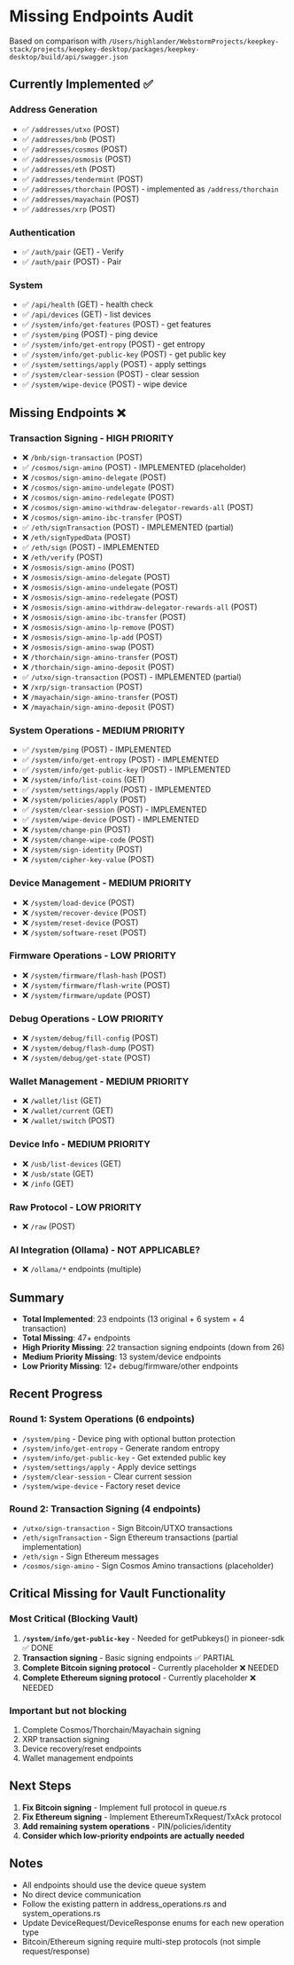 # Missing Endpoints Audit

Based on comparison with `/Users/highlander/WebstormProjects/keepkey-stack/projects/keepkey-desktop/packages/keepkey-desktop/build/api/swagger.json`

## Currently Implemented ✅

### Address Generation
- ✅ `/addresses/utxo` (POST)
- ✅ `/addresses/bnb` (POST)
- ✅ `/addresses/cosmos` (POST)
- ✅ `/addresses/osmosis` (POST)
- ✅ `/addresses/eth` (POST)
- ✅ `/addresses/tendermint` (POST)
- ✅ `/addresses/thorchain` (POST) - implemented as `/address/thorchain`
- ✅ `/addresses/mayachain` (POST)
- ✅ `/addresses/xrp` (POST)

### Authentication
- ✅ `/auth/pair` (GET) - Verify
- ✅ `/auth/pair` (POST) - Pair

### System
- ✅ `/api/health` (GET) - health check
- ✅ `/api/devices` (GET) - list devices
- ✅ `/system/info/get-features` (POST) - get features
- ✅ `/system/ping` (POST) - ping device
- ✅ `/system/info/get-entropy` (POST) - get entropy
- ✅ `/system/info/get-public-key` (POST) - get public key
- ✅ `/system/settings/apply` (POST) - apply settings
- ✅ `/system/clear-session` (POST) - clear session
- ✅ `/system/wipe-device` (POST) - wipe device

## Missing Endpoints ❌

### Transaction Signing - HIGH PRIORITY
- ❌ `/bnb/sign-transaction` (POST)
- ✅ `/cosmos/sign-amino` (POST) - IMPLEMENTED (placeholder)
- ❌ `/cosmos/sign-amino-delegate` (POST)
- ❌ `/cosmos/sign-amino-undelegate` (POST)
- ❌ `/cosmos/sign-amino-redelegate` (POST)
- ❌ `/cosmos/sign-amino-withdraw-delegator-rewards-all` (POST)
- ❌ `/cosmos/sign-amino-ibc-transfer` (POST)
- ✅ `/eth/signTransaction` (POST) - IMPLEMENTED (partial)
- ❌ `/eth/signTypedData` (POST)
- ✅ `/eth/sign` (POST) - IMPLEMENTED
- ❌ `/eth/verify` (POST)
- ❌ `/osmosis/sign-amino` (POST)
- ❌ `/osmosis/sign-amino-delegate` (POST)
- ❌ `/osmosis/sign-amino-undelegate` (POST)
- ❌ `/osmosis/sign-amino-redelegate` (POST)
- ❌ `/osmosis/sign-amino-withdraw-delegator-rewards-all` (POST)
- ❌ `/osmosis/sign-amino-ibc-transfer` (POST)
- ❌ `/osmosis/sign-amino-lp-remove` (POST)
- ❌ `/osmosis/sign-amino-lp-add` (POST)
- ❌ `/osmosis/sign-amino-swap` (POST)
- ❌ `/thorchain/sign-amino-transfer` (POST)
- ❌ `/thorchain/sign-amino-deposit` (POST)
- ✅ `/utxo/sign-transaction` (POST) - IMPLEMENTED (partial)
- ❌ `/xrp/sign-transaction` (POST)
- ❌ `/mayachain/sign-amino-transfer` (POST)
- ❌ `/mayachain/sign-amino-deposit` (POST)

### System Operations - MEDIUM PRIORITY
- ✅ `/system/ping` (POST) - IMPLEMENTED
- ✅ `/system/info/get-entropy` (POST) - IMPLEMENTED
- ✅ `/system/info/get-public-key` (POST) - IMPLEMENTED
- ❌ `/system/info/list-coins` (GET)
- ✅ `/system/settings/apply` (POST) - IMPLEMENTED
- ❌ `/system/policies/apply` (POST)
- ✅ `/system/clear-session` (POST) - IMPLEMENTED
- ✅ `/system/wipe-device` (POST) - IMPLEMENTED
- ❌ `/system/change-pin` (POST)
- ❌ `/system/change-wipe-code` (POST)
- ❌ `/system/sign-identity` (POST)
- ❌ `/system/cipher-key-value` (POST)

### Device Management - MEDIUM PRIORITY
- ❌ `/system/load-device` (POST)
- ❌ `/system/recover-device` (POST)
- ❌ `/system/reset-device` (POST)
- ❌ `/system/software-reset` (POST)

### Firmware Operations - LOW PRIORITY
- ❌ `/system/firmware/flash-hash` (POST)
- ❌ `/system/firmware/flash-write` (POST)
- ❌ `/system/firmware/update` (POST)

### Debug Operations - LOW PRIORITY
- ❌ `/system/debug/fill-config` (POST)
- ❌ `/system/debug/flash-dump` (POST)
- ❌ `/system/debug/get-state` (POST)

### Wallet Management - MEDIUM PRIORITY
- ❌ `/wallet/list` (GET)
- ❌ `/wallet/current` (GET)
- ❌ `/wallet/switch` (POST)

### Device Info - MEDIUM PRIORITY
- ❌ `/usb/list-devices` (GET)
- ❌ `/usb/state` (GET)
- ❌ `/info` (GET)

### Raw Protocol - LOW PRIORITY
- ❌ `/raw` (POST)

### AI Integration (Ollama) - NOT APPLICABLE?
- ❌ `/ollama/*` endpoints (multiple)

## Summary

- **Total Implemented**: 23 endpoints (13 original + 6 system + 4 transaction)
- **Total Missing**: 47+ endpoints
- **High Priority Missing**: 22 transaction signing endpoints (down from 26)
- **Medium Priority Missing**: 13 system/device endpoints
- **Low Priority Missing**: 12+ debug/firmware/other endpoints

## Recent Progress

### Round 1: System Operations (6 endpoints)
- `/system/ping` - Device ping with optional button protection
- `/system/info/get-entropy` - Generate random entropy
- `/system/info/get-public-key` - Get extended public key
- `/system/settings/apply` - Apply device settings
- `/system/clear-session` - Clear current session
- `/system/wipe-device` - Factory reset device

### Round 2: Transaction Signing (4 endpoints)
- `/utxo/sign-transaction` - Sign Bitcoin/UTXO transactions
- `/eth/signTransaction` - Sign Ethereum transactions (partial implementation)
- `/eth/sign` - Sign Ethereum messages
- `/cosmos/sign-amino` - Sign Cosmos Amino transactions (placeholder)

## Critical Missing for Vault Functionality

### Most Critical (Blocking Vault)
1. **`/system/info/get-public-key`** - Needed for getPubkeys() in pioneer-sdk ✅ DONE
2. **Transaction signing** - Basic signing endpoints ✅ PARTIAL
3. **Complete Bitcoin signing protocol** - Currently placeholder ❌ NEEDED
4. **Complete Ethereum signing protocol** - Currently placeholder ❌ NEEDED

### Important but not blocking
1. Complete Cosmos/Thorchain/Mayachain signing
2. XRP transaction signing
3. Device recovery/reset endpoints
4. Wallet management endpoints

## Next Steps

1. **Fix Bitcoin signing** - Implement full protocol in queue.rs
2. **Fix Ethereum signing** - Implement EthereumTxRequest/TxAck protocol
3. **Add remaining system operations** - PIN/policies/identity
4. **Consider which low-priority endpoints are actually needed**

## Notes

- All endpoints should use the device queue system
- No direct device communication
- Follow the existing pattern in address_operations.rs and system_operations.rs
- Update DeviceRequest/DeviceResponse enums for each new operation type
- Bitcoin/Ethereum signing require multi-step protocols (not simple request/response) 